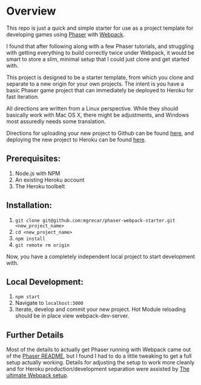 # Overview

This repo is just a quick and simple starter for use as a project template for developing games using [Phaser](http://www.phaser.io) with [Webpack](http://webpack.github.io).

I found that after following along with a few Phaser tutorials, and struggling with getting everything to build correctly twice under Webpack, it would be smart to store a slim, minimal setup that I could just clone and get started with.

This project is designed to be a starter template, from which you clone and separate to a new origin for your own projects.  The intent is you have a basic Phaser game project that can immediately be deployed to Heroku for fast iteration.

All directions are written from a Linux perspective.  While they should basically work with Mac OS X, there might be adjustments, and Windows most assuredly needs some translation.

Directions for uploading your new project to Github can be found [here](https://help.github.com/articles/create-a-repo/), and deploying the new project to Heroku can be found [here](https://devcenter.heroku.com/articles/getting-started-with-nodejs#deploy-the-app).

## Prerequisites:
1. Node.js with NPM
2. An existing Heroku account
3. The Heroku toolbelt

## Installation:
1. `git clone git@github.com:mgrecar/phaser-webpack-starter.git <new_project_name>`
2. `cd <new_project_name>`  
3. `npm install`
4. `git remote rm origin`

Now, you have a completely independent local project to start development with.

## Local Development:
1. `npm start`
2. Navigate to `localhost:3000`
3. Iterate, develop and commit your new project.  Hot Module reloading should be in place view webpack-dev-server.

## Further Details

Most of the details to actually get Phaser running with Webpack came out of the [Phaser README](https://github.com/photonstorm/phaser#webpack-config), but I found I had to do a little tweaking to get a full setup actually working.  Details for adjusting the setup to work more cleanly and for Heroku production/development separation were assisted by [The ultimate Webpack setup](http://www.christianalfoni.com/articles/2015_04_19_The-ultimate-webpack-setup).
